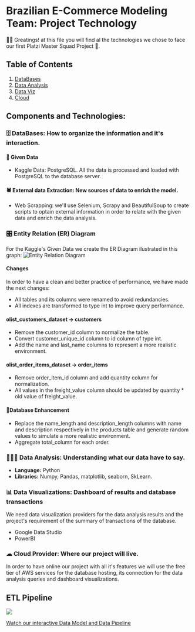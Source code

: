 # Brazilian E-Commerce Modeling Team: Project Technology

👋🏼 Greatings! at this file you will find al the technologies we chose to face our first Platzi Master Squad Project 🚀.

## Table of Contents
1. [DataBases](#databases)
2. [Data Analysis](#dataanalysis)
3. [Data Viz](#dataviz)
4. [Cloud](#cloud)

## Components and Technologies:

### 🗄 DataBases: How to organize the information and it's interaction. <a name="databases"></a>
#### 📁 Given Data
- Kaggle Data: PostgreSQL.
All the data is processed and loaded with PostgreSQL to the database server.

#### 🕷 External data Extraction: New sources of data to enrich the model.
- Web Scrapping: we'll use Selenium, Scrapy and BeautifulSoup to create scripts to optain external information in order to relate with the given data and enrich the data analysis.

### 🎛 Entity Relation (ER) Diagram
For the Kaggle's Given Data we create the ER Diagram ilustrated in this graph:
![Entity Relation Diagram](https://user-images.githubusercontent.com/69657612/161407546-1049e279-b928-47a4-8843-b057c0c8198c.jpeg)

#### **Changes**
In order to have a clean and better practice of performance, we have made the next changes:
- All tables and its columns were renamed to avoid redundancies.
- All indexes are transformed to type int to improve query performance.

#### **olist_customers_dataset ->  customers**
- Remove the customer_id column to normalize the table.
- Convert customer_unique_id column to id column of type int.
- Add the name and last_name columns to represent a more realistic environment.

#### **olist_order_items_dataset ->  order_items**
- Remove order_item_id column and add quantity column for normalization.
- All values in the freight_value column should be updated by quantity * old value of freight_value.

#### 🔩**Database Enhancement**
- Replace the name_length and description_length columns with name and description respectively in the products table and generate random values to simulate a more realistic environment.
- Aggregate total_column for each order.



### 👩🏼‍💻 Data Analysis: Understanding what our data have to say. <a name="dataanalysis"></a>
- **Language:** Python
- **Libraries:** Numpy, Pandas, matplotlib, seaborn, SkLearn.

### **📊 Data Visualizations: Dashboard of results and database transactions** <a name="dataviz"></a>
We need data visualization providers for the data analysis results and the project's requirement of the summary of transactions of the database.
- Google Data Studio
- PowerBI

### ☁ Cloud Provider: Where our project will live. <a name="cloud"></a>
In order to have online our project with all it's features we will use the free tier of AWS services for the database hosting, its connection for the data analysis queries and dashboard visualizations.

## ETL Pipeline

![](https://drive.google.com/uc?id=1kcFl_Qz_K1WvuMY0wPUoA51tfOWEIv58)

[Watch our interactive Data Model and Data Pipeline](https://miro.com/app/board/uXjVO-rg3Ls=/)
